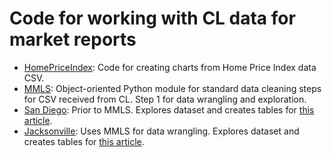 # Code for working with CL data for market reports

- <a href="https://github.com/hwmWill/CL/tree/main/HomePriceIndex">HomePriceIndex</a>: Code for creating charts from Home Price Index data CSV.
- <a href="https://github.com/hwmWill/CL/tree/main/mmls">MMLS</a>: Object-oriented Python module for standard data cleaning steps for CSV received from CL. Step 1 for data wrangling and exploration.
- <a href="https://github.com/hwmWill/CL/tree/main/SanDiego">San Diego</a>: Prior to MMLS. Explores dataset and creates tables for <a href="https://www.housingwire.com/articles/a-san-diego-data-dive-shows-a-market-upended-by-tight-supply/">this article</a>.
- <a href="https://github.com/hwmWill/CL/tree/main/Jacksonville">Jacksonville</a>: Uses MMLS for data wrangling. Explores dataset and creates tables for <a href="">this article</a>.
